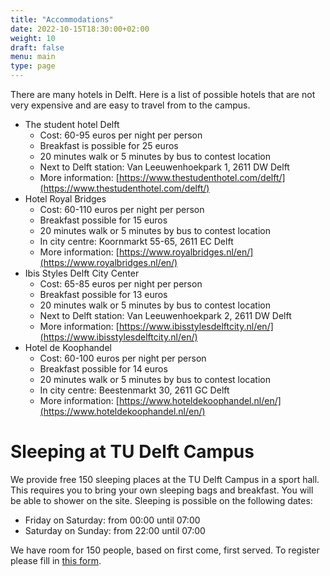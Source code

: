 ```yaml
---
title: "Accommodations"
date: 2022-10-15T18:30:00+02:00
weight: 10
draft: false
menu: main
type: page
---
```

There are many hotels in Delft.
Here is a list of possible hotels that are not very
expensive and are easy to travel from to the campus.
* The student hotel Delft
  * Cost: 60-95 euros per night per person
  * Breakfast is possible for 25 euros
  * 20 minutes walk or 5 minutes by bus to contest location
  * Next to Delft station: Van Leeuwenhoekpark 1, 2611 DW Delft
  * More information: [https://www.thestudenthotel.com/delft/](https://www.thestudenthotel.com/delft/)
* Hotel Royal Bridges
  * Cost: 60-110 euros per night per person
  * Breakfast possible for 15 euros
  * 20 minutes walk or 5 minutes by bus to contest location
  * In city centre: Koornmarkt 55-65, 2611 EC Delft
  * More information: [https://www.royalbridges.nl/en/](https://www.royalbridges.nl/en/)
* Ibis Styles Delft City Center
  * Cost: 65-85 euros per night per person
  * Breakfast possible for 13 euros
  * 20 minutes walk or 5 minutes by bus to contest location
  * Next to Delft station: Van Leeuwenhoekpark 2, 2611 DW Delft
  * More information: [https://www.ibisstylesdelftcity.nl/en/](https://www.ibisstylesdelftcity.nl/en/)
* Hotel de Koophandel
  * Cost: 60-100 euros per night per person
  * Breakfast possible for 14 euros
  * 20 minutes walk or 5 minutes by bus to contest location
  * In city centre: Beestenmarkt 30, 2611 GC Delft
  * More information: [https://www.hoteldekoophandel.nl/en/](https://www.hoteldekoophandel.nl/en/)

# Sleeping at TU Delft Campus

We provide free 150 sleeping places at the TU Delft Campus in a sport hall. This requires you to bring your own sleeping
bags and breakfast. You will be able to shower on the site. Sleeping is possible on the following dates:

* Friday on Saturday:   from 00:00 until 07:00
* Saturday on Sunday: from 22:00 until 07:00

We have room for 150 people, based on first come, first served. To register please fill in [this form](https://docs.google.com/forms/d/e/1FAIpQLSfh7WRnkkX405KZ4eeHrAWUpjRpMi2tXA8jiD9VkIUoaAA7IA/viewform?usp=sf_link).
